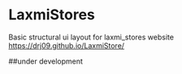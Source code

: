 # LaxmiStores

Basic structural ui layout for laxmi_stores website 
https://drj09.github.io/LaxmiStore/


##under development
